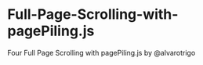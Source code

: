 # Full-Page-Scrolling-with-pagePiling.js
Four Full Page Scrolling with pagePiling.js by @alvarotrigo
